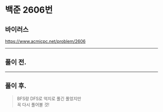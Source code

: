 # 백준 2606번

## 바이러스
https://www.acmicpc.net/problem/2606
___
## 풀이 전.
> 
___
## 풀이 후.
> BFS랑 DFS로 억지로 풀긴 풀었지만 </br>
> 꼭 다시 풀어볼 것!